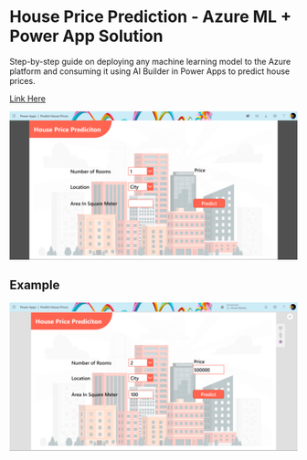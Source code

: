 # House Price Prediction - Azure ML + Power App Solution
Step-by-step guide on deploying any machine learning model to the Azure platform and consuming it using AI Builder in Power Apps to predict house prices.

[Link Here](https://techcommunity.microsoft.com/t5/educator-developer-blog/the-full-guide-to-packaging-and-deploying-ml-models-to/ba-p/3855628?wt.mc_id=studentamb_71460)

<p align ="center"><img src="./Images/application-ui.png">

## Example
<p align ="center"><img src="./Images/application-demo.png">
